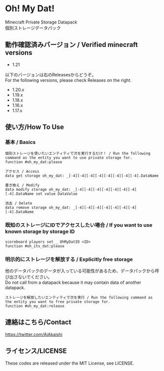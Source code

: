 # Oh! My Dat!

Minecraft Private Storage Datapack  
個別ストレージデータパック

## 動作確認済みバージョン / Verified minecraft versions

- 1.21

以下のバージョンは右のReleasesからどうぞ。  
For the following versions, please check Releases on the right.

- 1.20.x
- 1.19.x
- 1.18.x
- 1.16.x
- 1.17.x

## 使い方/How To Use

### 基本 / Basics

```mcfunction
個別ストレージを使いたいエンティティで次を実行するだけ！ / Run the following command as the entity you want to use private storage for.
function #oh_my_dat:please

アクセス / Access
data get storage oh_my_dat: _[-4][-4][-4][-4][-4][-4][-4][-4].DataName

書き換え / Modify
data modify storage oh_my_dat: _[-4][-4][-4][-4][-4][-4][-4][-4].DataName set value DataValue

消去 / Delete
data remove storage oh_my_dat: _[-4][-4][-4][-4][-4][-4][-4][-4].DataName
```

### 既知のストレージにIDでアクセスしたい場合 / If you want to use known storage by storage ID

```mcfunction
scoreboard players set _ OhMyDatID <ID>
function #oh_its_dat:please
```

### 明示的にストレージを解放する / Explicitly free storage

他のデータパックのデータが入っている可能性があるため、データパックから呼び出さないでください。  
Do not call from a datapack because it may contain data of another datapack.  

```mcfunction
ストレージを解放したいエンティティで次を実行 / Run the following command as the entity you want to free private storage for.
function #oh_my_dat:release
```

## 連絡はこちら/Contact

<https://twitter.com/AiAkaishi>

## ライセンス/LICENSE

These codes are released under the MIT License, see LICENSE.
